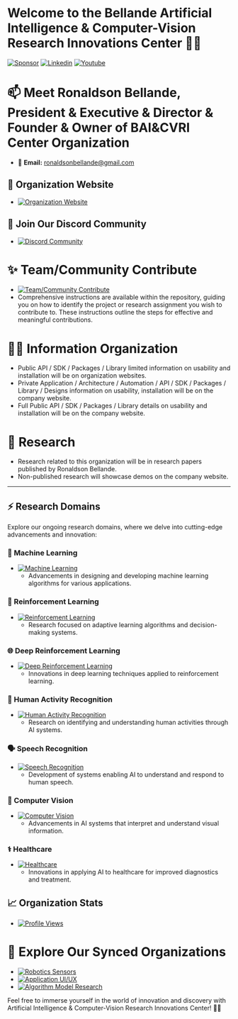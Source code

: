 # Welcome to the Bellande Artificial Intelligence & Computer-Vision Research Innovations Center 🚀🤖

[![Sponsor](https://img.shields.io/badge/Sponsor-Artificial%20Intelligence%20Computer%20Vision-red?style=for-the-badge&logo=github)](https://github.com/sponsors/Artificial-Intelligence-Computer-Vision)
[![Linkedin](https://img.shields.io/badge/Linkedin-Organization-green?style=for-the-badge)](https://www.linkedin.com/company/bellande-artificial-intelligence-computer-vision-research-innovation-center)
[![Youtube](https://img.shields.io/badge/YouTube-Organization-white?style=for-the-badge)](https://www.youtube.com/channel/UCUQNH6YJEHa7ln--PdTm11g)


# 📫 Meet Ronaldson Bellande, President & Executive & Director & Founder & Owner of BAI&CVRI Center Organization
- 📧 **Email:** ronaldsonbellande@gmail.com

## 🧙 Organization Website
- [![Organization Website](https://img.shields.io/badge/Explore%20Our-Website-0099cc?style=for-the-badge)](https://artificial-intelligence-computer-vision.github.io)

## 🌱 Join Our Discord Community
- [![Discord Community](https://img.shields.io/badge/Join%20Our-Discord-7289DA?logo=discord&style=for-the-badge)](https://discord.gg/ecjdd7QQQV)

# ✨ Team/Community Contribute
- [![Team/Community Contribute](https://img.shields.io/badge/Team/Community-Contribute-0099cc?style=for-the-badge)](https://github.com/Application-UI-UX/artificial_intelligence_computer_vision_contribute)
- Comprehensive instructions are available within the repository, guiding you on how to identify the project or research assignment you wish to contribute to. These instructions outline the steps for effective and meaningful contributions.

# 🙋‍♀️ Information Organization
- Public API / SDK / Packages / Library limited information on usability and installation will be on organization websites.
- Private Application / Architecture / Automation / API / SDK / Packages / Library / Designs information on usability, installation will be on the company website.
- Full Public API / SDK / Packages / Library details on usability and installation will be on the company website.

# 🌈 Research
- Research related to this organization will be in research papers published by Ronaldson Bellande.
- Non-published research will showcase demos on the company website.
--------------------------------------------------------------------------------------------------------

## ⚡ Research Domains

Explore our ongoing research domains, where we delve into cutting-edge advancements and innovation:

### 🧠 Machine Learning
- [![Machine Learning](https://img.shields.io/badge/Machine%20Learning-Explore-0099cc?style=for-the-badge)](#)
  - Advancements in designing and developing machine learning algorithms for various applications.

### 🔄 Reinforcement Learning
- [![Reinforcement Learning](https://img.shields.io/badge/Reinforcement%20Learning-Explore-0099cc?style=for-the-badge)](#)
  - Research focused on adaptive learning algorithms and decision-making systems.

### 🌐 Deep Reinforcement Learning
- [![Deep Reinforcement Learning](https://img.shields.io/badge/Deep%20Reinforcement%20Learning-Explore-0099cc?style=for-the-badge)](#)
  - Innovations in deep learning techniques applied to reinforcement learning.

### 🏃 Human Activity Recognition
- [![Human Activity Recognition](https://img.shields.io/badge/Human%20Activity%20Recognition-Explore-0099cc?style=for-the-badge)](#)
  - Research on identifying and understanding human activities through AI systems.

### 🗣️ Speech Recognition
- [![Speech Recognition](https://img.shields.io/badge/Speech%20Recognition-Explore-0099cc?style=for-the-badge)](#)
  - Development of systems enabling AI to understand and respond to human speech.

### 👀 Computer Vision
- [![Computer Vision](https://img.shields.io/badge/Computer%20Vision-Explore-0099cc?style=for-the-badge)](#)
  - Advancements in AI systems that interpret and understand visual information.

### ⚕ Healthcare
- [![Healthcare](https://img.shields.io/badge/Healthcare-Explore-0099cc?style=for-the-badge)](#)
  - Innovations in applying AI to healthcare for improved diagnostics and treatment.

## 📈 Organization Stats

- [![Profile Views](https://komarev.com/ghpvc/?username=Artificial-Intelligence-Computer-Vision&label=Profile+Views&color=2e8b57&style=flat)](https://github.com/Artificial-Intelligence-Computer-Vision)

# 🍿 Explore Our Synced Organizations 

- [![Robotics Sensors](https://img.shields.io/badge/Robotics%20Sensors-Explore-0099cc?style=for-the-badge)](https://github.com/Robotics-Sensors)  
- [![Application UI/UX](https://img.shields.io/badge/Application%20UI%2FUX-Explore-0099cc?style=for-the-badge)](https://github.com/Application-UI-UX)  
- [![Algorithm Model Research](https://img.shields.io/badge/Algorithm%20Model%20Research-Explore-0099cc?style=for-the-badge)](https://github.com/Algorithm-Model-Research)

Feel free to immerse yourself in the world of innovation and discovery with Artificial Intelligence & Computer-Vision Research Innovations Center! 🚀✨
